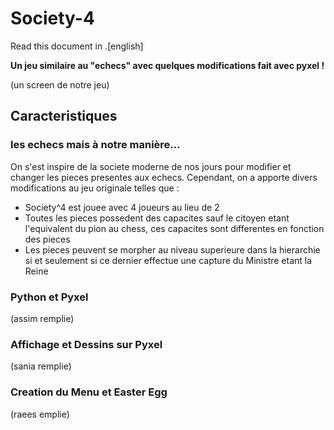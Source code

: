 # Society-4

Read this document in .[english]

**Un jeu similaire au "echecs" avec quelques modifications fait avec pyxel !**

(un screen de notre jeu)

## Caracteristiques

### les echecs mais à notre manière...

On s'est inspire de la societe moderne de nos jours pour modifier et changer les pieces presentes aux echecs.
Cependant, on a apporte divers modifications au jeu originale telles que :
  - Society^4 est jouee avec 4 joueurs au lieu de 2
  - Toutes les pieces possedent des capacites sauf le citoyen etant l'equivalent du pion au chess, ces capacites sont differentes en fonction des pieces
  - Les pieces peuvent se morpher au niveau superieure dans la hierarchie si et seulement si ce dernier effectue une capture du Ministre etant la Reine

### Python et Pyxel

(assim remplie)

### Affichage et Dessins sur Pyxel

(sania remplie)

### Creation du Menu et Easter Egg

(raees emplie)
